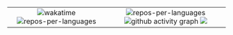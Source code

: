 <!-- # [https://yashikota.com](https://yashikota.com/?source=github) -->

<table align="center">
  <tr>
    <td align="center" width="45%">
      <img src="https://github-readme-stats.vercel.app/api/wakatime?layout=compact&username=kota&theme=radical&range=30_days&custom_title=Coding%20stats%20(last%2030%20days)" alt="wakatime">
      <img src="https://github-readme-stats.vercel.app/api/top-langs/?layout=compact&username=yashikota&theme=radical&private=false&langs_count=20" alt="repos-per-languages">
    </td>
    <td align="center">
      <img src="https://github-readme-stats.vercel.app/api?username=yashikota&show_icons=true&theme=merko" alt="repos-per-languages" alt="stat">
      <img src="https://github-readme-activity-graph.vercel.app/graph?username=yashikota&bg_color=000000&color=affdb1&line=affdb1&point=affdb1&area=true&hide_border=true" alt="github activity graph">
      <img src="https://streak-stats.demolab.com?user=yashikota&theme=dark&hide_border=true&date_format=%5BY.%5Dn.j">
    </td>
  </tr>
</table>
